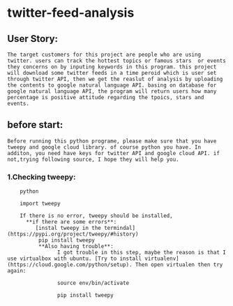 # twitter-feed-analysis
## User Story:
    The target customers for this project are people who are using twitter. users can track the hottest topics or famous stars  or events they concerns on by inputing keywords in this program. this project will download some twitter feeds in a time peroid which is user set through twitter API, then we get the reaslut of analysis by uploading the contents to google natural language API. basing on database for google natural language API, the program will return users how many percentage is positive attitude regarding the tpoics, stars and events. 

## before start:
    Before running this python programe, please make sure that you have tweepy and google cloud library. of course python you have. In additon, you need have keys for twitter API and google cloud API. if not,trying following source, I hope they will help you.
   
  ### 1.Checking tweepy: 
  
        python
        
        import tweepy
     
        If there is no error, tweepy should be installed, 
          **if there are some errors**: 
             [instal tweepy in the termindal](https://pypi.org/project/tweepy/#history)
              pip install tweepy
              **Also having trouble**:
                    I got trouble in this step, maybe the reason is that I use virtualbox with ubuntu. [Try to install virtualenv](https://cloud.google.com/python/setup). Then open virtualen then try again:
                    
                    source env/bin/activate
                    
                    pip install tweepy  
       
